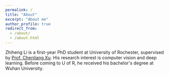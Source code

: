 ```yaml
---
permalink: /
title: "About"
excerpt: "About me"
author_profile: true
redirect_from: 
  - /about/
  - /about.html
---
```


Zhiheng Li is a first-year PhD student at University of Rochester, supervised by [Prof. Chenliang Xu](https://www.cs.rochester.edu/u/cxu22/). His research interest is computer vision and deep learning. Before coming to U of R, he received his bachelor's degree at Wuhan University.